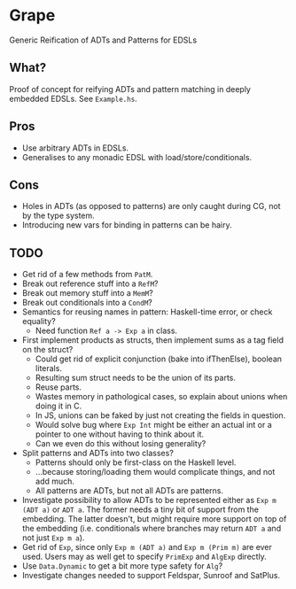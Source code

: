 Grape
=====
Generic Reification of ADTs and Patterns for EDSLs

What?
-----
Proof of concept for reifying ADTs and pattern matching in deeply embedded
EDSLs. See `Example.hs`.

Pros
----
* Use arbitrary ADTs in EDSLs.
* Generalises to any monadic EDSL with load/store/conditionals.

Cons
----
* Holes in ADTs (as opposed to patterns) are only caught during CG, not by the
  type system.
* Introducing new vars for binding in patterns can be hairy.

TODO
----
* Get rid of a few methods from `PatM`.
* Break out reference stuff into a `RefM`?
* Break out memory stuff into a `MemM`?
* Break out conditionals into a `CondM`?
* Semantics for reusing names in pattern: Haskell-time error, or check equality?
  - Need function `Ref a -> Exp a` in class.
* First implement products as structs, then implement sums as a tag field on the
  struct?
  - Could get rid of explicit conjunction (bake into ifThenElse), boolean
    literals.
  - Resulting sum struct needs to be the union of its parts.
  - Reuse parts.
  - Wastes memory in pathological cases, so explain about unions when doing it
    in C.
  - In JS, unions can be faked by just not creating the fields in question.
  - Would solve bug where `Exp Int` might be either an actual int or a
    pointer to one without having to think about it.
  - Can we even do this without losing generality?
* Split patterns and ADTs into two classes?
  - Patterns should only be first-class on the Haskell level.
  - ...because storing/loading them would complicate things, and not add much.
  - All patterns are ADTs, but not all ADTs are patterns.
* Investigate possibility to allow ADTs to be represented either as
  `Exp m (ADT a)` or `ADT a`. The former needs a tiny bit of support from the
  embedding. The latter doesn't, but might require more support on top of the
  embedding (i.e. conditionals where branches may return `ADT a` and not just
  `Exp m a`).
* Get rid of `Exp`, since only `Exp m (ADT a)` and `Exp m (Prim m)` are ever
  used. Users may as well get to specify `PrimExp` and `AlgExp` directly.
* Use `Data.Dynamic` to get a bit more type safety for `Alg`?
* Investigate changes needed to support Feldspar, Sunroof and SatPlus.

